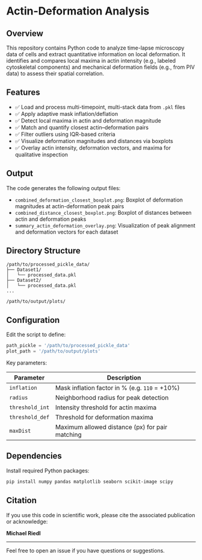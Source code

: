 # Actin-Deformation Analysis

## Overview
This repository contains Python code to analyze time-lapse microscopy data of cells and extract quantitative information on local deformation. It identifies and compares local maxima in actin intensity (e.g., labeled cytoskeletal components) and mechanical deformation fields (e.g., from PIV data) to assess their spatial correlation.

## Features

- ✅ Load and process multi-timepoint, multi-stack data from `.pkl` files
- ✅ Apply adaptive mask inflation/deflation
- ✅ Detect local maxima in actin and deformation magnitude
- ✅ Match and quantify closest actin–deformation pairs
- ✅ Filter outliers using IQR-based criteria
- ✅ Visualize deformation magnitudes and distances via boxplots
- ✅ Overlay actin intensity, deformation vectors, and maxima for qualitative inspection

## Output

The code generates the following output files:

- `combined_deformation_closest_boxplot.png`: Boxplot of deformation magnitudes at actin-deformation peak pairs
- `combined_distance_closest_boxplot.png`: Boxplot of distances between actin and deformation peaks
- `summary_actin_deformation_overlay.png`: Visualization of peak alignment and deformation vectors for each dataset

## Directory Structure

```
/path/to/processed_pickle_data/
├── Dataset1/
│   └── processed_data.pkl
├── Dataset2/
│   └── processed_data.pkl
...

/path/to/output/plots/
```

## Configuration

Edit the script to define:

```python
path_pickle = '/path/to/processed_pickle_data'
plot_path = '/path/to/output/plots'
```

Key parameters:

| Parameter        | Description                                       |
|------------------|---------------------------------------------------|
| `inflation`      | Mask inflation factor in % (e.g. `110` = +10%)   |
| `radius`         | Neighborhood radius for peak detection           |
| `threshold_int`  | Intensity threshold for actin maxima             |
| `threshold_def`  | Threshold for deformation maxima                 |
| `maxDist`        | Maximum allowed distance (px) for pair matching  |

## Dependencies

Install required Python packages:

```bash
pip install numpy pandas matplotlib seaborn scikit-image scipy
```

## Citation

If you use this code in scientific work, please cite the associated publication or acknowledge:

**Michael Riedl**

---

Feel free to open an issue if you have questions or suggestions.
